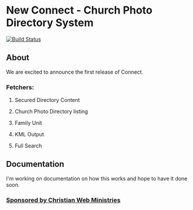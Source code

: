 # New Connect - Church Photo Directory System
[![Build Status](https://travis-ci.org/Joomla-Bible-Study/joomla_churchdirectory.svg?branch=master)](https://travis-ci.org/Joomla-Bible-Study/joomla_churchdirectory)

## About
We are excited to announce the first release of Connect.

### Fetchers:
<ol>
<li><p>Secured Directory Content</p></li>
<li><p>Church Photo Directory listing</p></li>
<li><p>Family Unit</p></li>
<li><p>KML Output</p></li>
<li><p>Full Search</p></li>
</ol>

## Documentation
I'm working on documentation on how this works and hope to have it done soon.

### <a href="http://www.christianwebministries.org" target="_blank" type="html">Sponsored by Christian Web Ministries</a>
